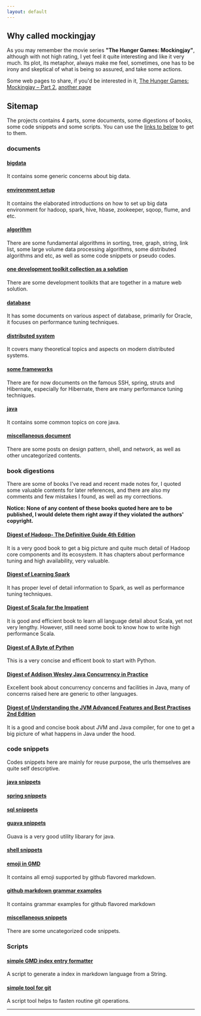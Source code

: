 ```yaml
---
layout: default
---
```


## Why called mockingjay
As you may remember the movie series **"The Hunger Games: Mockingjay"**, although with not high rating, I yet feel it quite interesting and like it very much.  Its plot, its metaphor, always make me feel, sometimes, one has to be irony and skeptical of what is being so assured, and take some actions. 

Some web pages to share, if you'd be interested in it, [The Hunger Games: Mockingjay – Part 2], [another page]

## Sitemap
The projects contains  4 parts, some documents,  some digestions of books,  some code snippets and some scripts. You can use the [links to below](#documents) to get to them.

### documents
#### [bigdata]
It contains some generic concerns about big data.

#### [environment setup]
It contains the elaborated introductions on how to set up big data environment for hadoop, spark, hive, hbase, zookeeper, sqoop, flume, and etc.  

#### [algorithm]
There are some fundamental algorithms in sorting,  tree, graph, string, link list, some large volume data processing algorithms, some distributed algorithms and etc, as well as some code snippets or pseudo codes.

#### [one development toolkit collection as a solution]
There are some development toolkits that are together in a mature web solution.

#### [database]
It has some documents on various aspect of database, primarily for Oracle, it focuses on performance tuning techniques.

#### [distributed system]
It covers many theoretical topics and aspects on modern distributed systems.

#### [some frameworks]
There are for now documents on the famous SSH, spring, struts and Hibernate, especially for Hibernate, there are many performance tuning techniques.

#### [java]
It contains some common topics on core java.

#### [miscellaneous document]
There are some posts on design pattern, shell, and network, as well as other uncategorized contents.

### book digestions
There are some of books I've read and recent made notes for,  I quoted some valuable contents for later references, and there are also my comments and few mistakes I found, as well as my corrections. 

<b>Notice: None of any content of these books quoted here are to be published, I would delete them right away if they violated the authors' copyright.</b>

#### [Digest of Hadoop- The Definitive Guide 4th Edition]
It is a very good book to get a big picture and quite much detail of Hadoop core components and its ecosystem. It has chapters about performance tuning and high availability, very valuable.

#### [Digest of Learning Spark]
It has proper level of detail information to Spark, as well as performance tuning techniques. 

#### [Digest of Scala for the Impatient]
It is good and efficient book to learn all language detail about Scala, yet not very lengthy. However,  still need some book to know how to write high performance Scala.

#### [Digest of A Byte of Python]
This is a very concise and efficent book to start with Python.

#### [Digest of Addison Wesley Java Concurrency in Practice]
Excellent book about concurrency concerns and facilities in Java, many of concerns raised here are generic to other languages.

#### [Digest of Understanding the JVM Advanced Features and Best Practises 2nd Edition]
It is a good and concise book about JVM and Java compiler, for one to get a big picture of what happens in Java under the hood.

### code snippets
Codes snippets here are mainly for reuse purpose, the urls themselves are quite self descriptive.

#### [java snippets]

#### [spring snippets]

#### [sql snippets]

#### [guava snippets]
Guava is a very good utility libarary for java. 

#### [shell snippets]

#### [emoji in GMD]
It contains all emoji supported by github flavored markdown.  

#### [github markdown grammar examples]
It contains grammar examples for github flavored markdown

#### [miscellaneous snippets]
There are some uncategorized code snippets.


### Scripts

#### [simple GMD index entry formatter]
A script to generate a index in markdown language from a String.

#### [simple tool for git]
A script tool helps to fasten routine git operations. 

---
[environment setup]:https://github.com/diojin/mockingjay/blob/master/docs/bigdata/environment_setup.md "environment setup"
[algorithm]:https://github.com/diojin/mockingjay/blob/master/docs/algorithm.md "algorithm"
[bigdata]:https://github.com/diojin/mockingjay/blob/master/docs/bigdata/bigdata.md "bigdata"
[Digest of A Byte of Python]:https://github.com/diojin/mockingjay/blob/master/docs/books/Digest%20of%20A%20Byte%20of%20Python.md "Digest of A Byte of Python"
[Digest of Addison Wesley Java Concurrency in Practice]:https://github.com/diojin/mockingjay/blob/master/docs/books/Digest%20of%20Addison.Wesley.Java.Concurrency.in.Practice.May.2006.md "Digest of Addison.Wesley.Java.Concurrency.in.Practice.May.2006"
[Digest of Hadoop- The Definitive Guide 4th Edition]:https://github.com/diojin/mockingjay/blob/master/docs/books/Digest%20of%20Hadoop-%20The%20Definitive%20Guide%204th%20Edition.md "Digest of Hadoop- The Definitive Guide 4th Edition"
[Digest of Learning Spark]:https://github.com/diojin/mockingjay/blob/master/docs/books/Digest%20of%20Learning%20Spark.md "Digest of Learning Spark"
[Digest of Scala for the Impatient]:https://github.com/diojin/mockingjay/blob/master/docs/books/Digest%20of%20Scala%20for%20the%20Impatient.md "Digest of Scala for the Impatient"
[Digest of The Art Of Programming By July]:https://github.com/diojin/mockingjay/blob/master/docs/books/Digest%20of%20The%20Art%20Of%20Programming%20By%20July.md "Digest of The Art Of Programming By July"
[Digest of Understanding the JVM Advanced Features and Best Practises 2nd Edition]:https://github.com/diojin/mockingjay/blob/master/docs/books/Digest%20of%20Understanding%20the%20JVM%20Advanced%20Features%20and%20Best%20Practises%202nd%20Edition%20by%20Zhou%20Zhiming.md "Digest of Understanding the JVM Advanced Features and Best Practises 2nd Edition by Zhou Zhiming"
[one development toolkit collection as a solution]:https://github.com/diojin/mockingjay/blob/master/docs/coupon_development_toolkit_collections.md "one development toolkit collection as a solution"
[database]:https://github.com/diojin/mockingjay/blob/master/docs/database.md "database"
[distributed system]:https://github.com/diojin/mockingjay/blob/master/docs/distributed.md "distributed system"
[some frameworks]:https://github.com/diojin/mockingjay/blob/master/docs/frameworks.md "some frameworks"
[java]:https://github.com/diojin/mockingjay/blob/master/docs/java.md "java"
[miscellaneous document]:https://github.com/diojin/mockingjay/blob/master/docs/misc.md "miscellaneous document"
[notes]:https://github.com/diojin/mockingjay/blob/master/docs/notes.md "notes"
[2do]:https://github.com/diojin/mockingjay/blob/master/private/2do.md "2do"
[Digest of programmer's tiny bible]:https://github.com/diojin/mockingjay/blob/master/private/Digest%20of%20programmer%27s%20tiny%20bible.md "Digest of programmer's tiny bible"
[simple GMD index entry formatter]:https://github.com/diojin/mockingjay/blob/master/scripts/gmd_link_converter "simple GMD index entry formatter"
[simple tool for git]:https://github.com/diojin/mockingjay/blob/master/scripts/gt "simple tool for git"
[emoji]:https://github.com/diojin/mockingjay/blob/master/snippets/emoji.md "emoji"
[emoji in GMD]:https://github.com/diojin/mockingjay/blob/master/snippets/emoji_ori.md "emoji in GMD"
[github markdown grammar examples]:https://github.com/diojin/mockingjay/blob/master/snippets/git-markdown-example.md "git markdown grammar examples"
[guava snippets]:https://github.com/diojin/mockingjay/blob/master/snippets/guava.md "guava snippets"
[java snippets]:https://github.com/diojin/mockingjay/blob/master/snippets/java.md "java snippets"
[miscellaneous snippets]:https://github.com/diojin/mockingjay/blob/master/snippets/misc_snippets.md "miscellaneous snippets"
[shell snippets]:https://github.com/diojin/mockingjay/blob/master/snippets/shell.md "shell snippets"
[spring snippets]:https://github.com/diojin/mockingjay/blob/master/snippets/spring.md "spring snippets"
[sql snippets]:https://github.com/diojin/mockingjay/blob/master/snippets/sql.md "sql snippets"
[The Hunger Games: Mockingjay – Part 2]:http://www.imdb.com/title/tt1951266/?ref_=fn_al_tt_4 "The Hunger Games: Mockingjay – Part 2"
[another page]:https://en.wikipedia.org/wiki/The_Hunger_Games:_Mockingjay_%E2%80%93_Part_2 "The Hunger Games: Mockingjay – Part 2"
